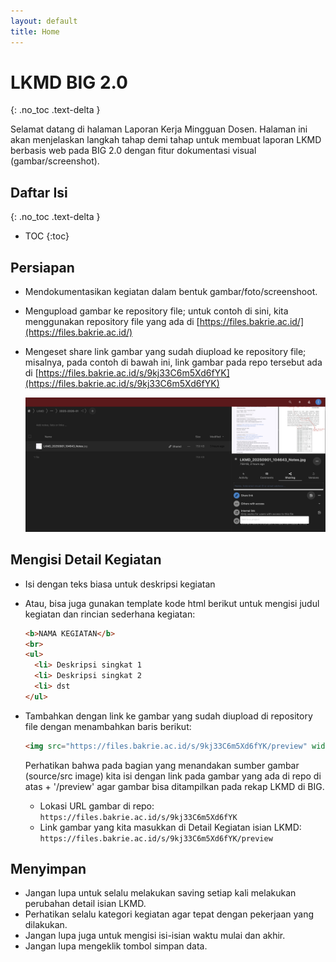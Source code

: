 ```yaml
---
layout: default
title: Home
---
```


# LKMD BIG 2.0
{: .no_toc .text-delta }

Selamat datang di halaman Laporan Kerja Mingguan Dosen. Halaman ini akan menjelaskan langkah tahap demi tahap untuk membuat laporan LKMD berbasis web pada BIG 2.0 dengan fitur dokumentasi visual (gambar/screenshot). 

## Daftar Isi
{: .no_toc .text-delta }

* TOC
{:toc}

## Persiapan
  - Mendokumentasikan kegiatan dalam bentuk gambar/foto/screenshoot.
  - Mengupload gambar ke repository file; untuk contoh di sini, kita menggunakan repository file yang ada di [https://files.bakrie.ac.id/](https://files.bakrie.ac.id/)
  - Mengeset share link gambar yang sudah diupload ke repository file; misalnya, pada contoh di bawah ini, link gambar pada repo tersebut ada di [https://files.bakrie.ac.id/s/9kj33C6m5Xd6fYK](https://files.bakrie.ac.id/s/9kj33C6m5Xd6fYK)
    
    ![Link sharing](img/Screen%20Shot%202025-09-01%20at%2013.17.11.png)
  
## Mengisi Detail Kegiatan
  - Isi dengan teks biasa untuk deskripsi kegiatan
  - Atau, bisa juga gunakan template kode html berikut untuk mengisi judul kegiatan dan rincian sederhana kegiatan:
    ```html
    <b>NAMA KEGIATAN</b>
    <br>
    <ul>
      <li> Deskripsi singkat 1
      <li> Deskripsi singkat 2
      <li> dst
    </ul>
    ```
  - Tambahkan dengan link ke gambar yang sudah diupload di repository file dengan menambahkan baris berikut:
    ```html
    <img src="https://files.bakrie.ac.id/s/9kj33C6m5Xd6fYK/preview" width=500>
    ```
    Perhatikan bahwa pada bagian yang menandakan sumber gambar (source/src image) kita isi dengan link pada gambar yang ada di repo di atas + '/preview' agar gambar bisa ditampilkan pada rekap LKMD di BIG.

    * Lokasi URL gambar di repo: `https://files.bakrie.ac.id/s/9kj33C6m5Xd6fYK`
    * Link gambar yang kita masukkan di Detail Kegiatan isian LKMD: `https://files.bakrie.ac.id/s/9kj33C6m5Xd6fYK/preview`

## Menyimpan
  - Jangan lupa untuk selalu melakukan saving setiap kali melakukan perubahan detail isian LKMD.
  - Perhatikan selalu kategori kegiatan agar tepat dengan pekerjaan yang dilakukan.
  - Jangan lupa juga untuk mengisi isi-isian waktu mulai dan akhir.
  - Jangan lupa mengeklik tombol simpan data.
